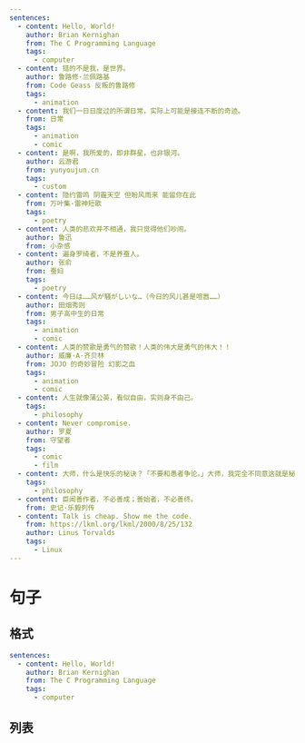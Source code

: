 ```yaml
---
sentences:
  - content: Hello, World!
    author: Brian Kernighan
    from: The C Programming Language
    tags:
      - computer
  - content: 错的不是我，是世界。
    author: 鲁路修·兰佩路基
    from: Code Geass 反叛的鲁路修
    tags:
      - animation
  - content: 我们一日日度过的所谓日常，实际上可能是接连不断的奇迹。
    from: 日常
    tags:
      - animation
      - comic
  - content: 是啊，我所爱的，即非群星，也非银河。
    author: 云游君
    from: yunyoujun.cn
    tags:
      - custom
  - content: 隐约雷鸣 阴霾天空 但盼风雨来 能留你在此
    from: 万叶集·雷神短歌
    tags:
      - poetry
  - content: 人类的悲欢并不相通，我只觉得他们吵闹。
    author: 鲁迅
    from: 小杂感
  - content: 遍身罗绮者，不是养蚕人。
    author: 张俞
    from: 蚕妇
    tags:
      - poetry
  - content: 今日は……风が騒がしいな…（今日的风儿甚是喧嚣……）
    author: 田畑秀则
    from: 男子高中生的日常
    tags:
      - animation
      - comic
  - content: 人类的赞歌是勇气的赞歌！人类的伟大是勇气的伟大！！
    author: 威廉·A·齐贝林
    from: JOJO 的奇妙冒险 幻影之血
    tags:
      - animation
      - comic
  - content: 人生就像蒲公英，看似自由，实则身不由己。
    tags:
      - philosophy
  - content: Never compromise.
    author: 罗夏
    from: 守望者
    tags:
      - comic
      - film
  - content: 大师，什么是快乐的秘诀？「不要和愚者争论。」大师，我完全不同意这就是秘诀。「是的，你是对的。」
    tags:
      - philosophy
  - content: 臣闻善作者，不必善成；善始者，不必善终。
    from: 史记·乐毅列传
  - content: Talk is cheap. Show me the code.
    from: https://lkml.org/lkml/2000/8/25/132
    author: Linus Torvalds
    tags:
      - Linux
---
```


# 句子

## 格式

```yml
sentences:
  - content: Hello, World!
    author: Brian Kernighan
    from: The C Programming Language
    tags:
      - computer
```

## 列表

<template v-for="sentence, key in $frontmatter.sentences">
  <h3 :id="'s-' + key">
    <a :href="'#s-' + key" class="header-anchor">#</a>
    {{ sentence.content }}
  </h3>
  <blockquote v-if="sentence.author || sentence.from || sentence.tags">
    <span v-if="sentence.author">-- {{ sentence.author }}</span>
    <span v-if="sentence.from">「{{ sentence.from }}」</span>
    <Badge v-for="tag, i in sentence.tags" vertical="middle" :type="type[i%3]" :text="tag"/>
  </blockquote>
</template>

<script>
  export default {
    data() {
      return {
        type: ["tip", "warning", "error"]
      }
    }
  }
</script>
